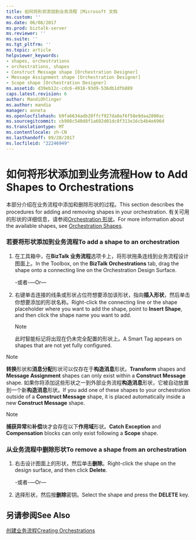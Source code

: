 ```yaml
---
title: 如何将形状添加到业务流程 |Microsoft 文档
ms.custom: ''
ms.date: 06/08/2017
ms.prod: biztalk-server
ms.reviewer: ''
ms.suite: ''
ms.tgt_pltfrm: ''
ms.topic: article
helpviewer_keywords:
- shapes, orchestrations
- orchestrations, shapes
- Construct Message shape [Orchestration Designer]
- Message Assignment shape [Orchestration Designer]
- Scope shape [Orchestration Designer]
ms.assetid: d39eb12c-cdc6-4918-93d9-536db1dfb889
caps.latest.revision: 6
author: MandiOhlinger
ms.author: mandia
manager: anneta
ms.openlocfilehash: b9fa6634adb20ffcf927da0af6f58e9daa2800ac
ms.sourcegitcommit: cb908c540d8f1a692d01dc8f313e16cb4b4e696d
ms.translationtype: MT
ms.contentlocale: zh-CN
ms.lasthandoff: 09/20/2017
ms.locfileid: "22246949"
---
```

# <a name="how-to-add-shapes-to-orchestrations"></a><span data-ttu-id="e57fc-102">如何将形状添加到业务流程</span><span class="sxs-lookup"><span data-stu-id="e57fc-102">How to Add Shapes to Orchestrations</span></span>
<span data-ttu-id="e57fc-103">本部分介绍在业务流程中添加和删除形状的过程。</span><span class="sxs-lookup"><span data-stu-id="e57fc-103">This section describes the procedures for adding and removing shapes in your orchestration.</span></span> <span data-ttu-id="e57fc-104">有关可用的形状的详细信息，请参阅[Orchestration 形状](../core/orchestration-shapes.md)。</span><span class="sxs-lookup"><span data-stu-id="e57fc-104">For more information about the available shapes, see [Orchestration Shapes](../core/orchestration-shapes.md).</span></span>  
  
### <a name="to-add-a-shape-to-an-orchestration"></a><span data-ttu-id="e57fc-105">若要将形状添加到业务流程</span><span class="sxs-lookup"><span data-stu-id="e57fc-105">To add a shape to an orchestration</span></span>  
  
1.  <span data-ttu-id="e57fc-106">在工具箱中，在**BizTalk 业务流程**选项卡上，将形状拖条连线到业务流程设计图面上。</span><span class="sxs-lookup"><span data-stu-id="e57fc-106">In the Toolbox, on the **BizTalk Orchestrations** tab, drag the shape onto a connecting line on the Orchestration Design Surface.</span></span>  
  
     <span data-ttu-id="e57fc-107">-或者-</span><span class="sxs-lookup"><span data-stu-id="e57fc-107">—Or—</span></span>  
  
2.  <span data-ttu-id="e57fc-108">右键单击连接的线条或形状占位符想要添加该形状，指向**插入形状**，然后单击你想要添加的形状名称。</span><span class="sxs-lookup"><span data-stu-id="e57fc-108">Right-click the connecting line or the shape placeholder where you want to add the shape, point to **Insert Shape**, and then click the shape name you want to add.</span></span>  
  
    > [!NOTE]
    >  <span data-ttu-id="e57fc-109">此时智能标记将出现在仍未完全配置的形状上。</span><span class="sxs-lookup"><span data-stu-id="e57fc-109">A Smart Tag appears on shapes that are not yet fully configured.</span></span>  
  
> [!NOTE]
>  <span data-ttu-id="e57fc-110">**转换**形状和**消息分配**形状可以仅存在于**构造消息**形状。</span><span class="sxs-lookup"><span data-stu-id="e57fc-110">**Transform** shapes and **Message Assignment** shapes can only exist within a **Construct Message** shape.</span></span> <span data-ttu-id="e57fc-111">如果你将添加这些形状之一到外部业务流程**构造消息**形状，它被自动放置到一个新**构造消息**形状。</span><span class="sxs-lookup"><span data-stu-id="e57fc-111">If you add one of these shapes to your orchestration outside of a **Construct Message** shape, it is placed automatically inside a new **Construct Message** shape.</span></span>  
  
> [!NOTE]
>  <span data-ttu-id="e57fc-112">**捕获异常**和**补偿**块才会存在以下**作用域**形状。</span><span class="sxs-lookup"><span data-stu-id="e57fc-112">**Catch Exception** and **Compensation** blocks can only exist following a **Scope** shape.</span></span>  
  
### <a name="to-remove-a-shape-from-an-orchestration"></a><span data-ttu-id="e57fc-113">从业务流程中删除形状</span><span class="sxs-lookup"><span data-stu-id="e57fc-113">To remove a shape from an orchestration</span></span>  
  
1.  <span data-ttu-id="e57fc-114">右击设计图面上的形状，然后单击**删除**。</span><span class="sxs-lookup"><span data-stu-id="e57fc-114">Right-click the shape on the design surface, and then click **Delete**.</span></span>  
  
     <span data-ttu-id="e57fc-115">-或者-</span><span class="sxs-lookup"><span data-stu-id="e57fc-115">—Or—</span></span>  
  
2.  <span data-ttu-id="e57fc-116">选择形状，然后按**删除**密钥。</span><span class="sxs-lookup"><span data-stu-id="e57fc-116">Select the shape and press the **DELETE** key.</span></span>  
  
## <a name="see-also"></a><span data-ttu-id="e57fc-117">另请参阅</span><span class="sxs-lookup"><span data-stu-id="e57fc-117">See Also</span></span>  
 [<span data-ttu-id="e57fc-118">创建业务流程</span><span class="sxs-lookup"><span data-stu-id="e57fc-118">Creating Orchestrations</span></span>](../core/creating-orchestrations.md)